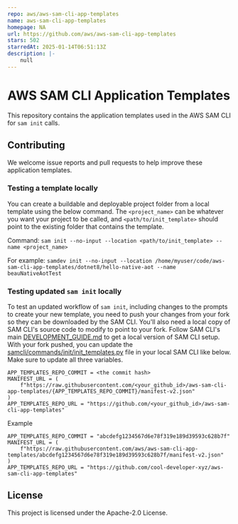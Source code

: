 ```yaml
---
repo: aws/aws-sam-cli-app-templates
name: aws-sam-cli-app-templates
homepage: NA
url: https://github.com/aws/aws-sam-cli-app-templates
stars: 502
starredAt: 2025-01-14T06:51:13Z
description: |-
    null
---
```


# AWS SAM CLI Application Templates

This repository contains the application templates used in the AWS SAM CLI for `sam init` calls.

## Contributing

We welcome issue reports and pull requests to help improve these application templates.

### Testing a template locally

You can create a buildable and deployable project folder from a local template using the below command. The `<project_name>` can be whatever you want your project to be called, and `<path/to/init_template>` should point to the existing folder that contains the template.

Command: `sam init --no-input --location <path/to/init_template> --name <project_name>`

For example: `samdev init --no-input --location /home/myuser/code/aws-sam-cli-app-templates/dotnet8/hello-native-aot --name beauNativeAotTest`

### Testing updated `sam init` locally

To test an updated workflow of `sam init`, including changes to the prompts to create your new template, you need to push your changes from your fork so they can be downloaded by the SAM CLI. You'll also need a local copy of SAM CLI's source code to modify to point to your fork. Follow SAM CLI's main [DEVELOPMENT_GUIDE.md](https://github.com/aws/aws-sam-cli/blob/develop/DEVELOPMENT_GUIDE.md) to get a local version of SAM CLI setup. With your fork pushed, you can update the [samcli/commands/init/init_templates.py](https://github.com/aws/aws-sam-cli/blob/49fb8f9ad60d1daee67ebc8045266c965a125b3c/samcli/commands/init/init_templates.py#L38-L42) file in your local SAM CLI like below. Make sure to update all three variables.

```
APP_TEMPLATES_REPO_COMMIT = <the commit hash>
MANIFEST_URL = (
    f"https://raw.githubusercontent.com/<your_github_id>/aws-sam-cli-app-templates/{APP_TEMPLATES_REPO_COMMIT}/manifest-v2.json"
)
APP_TEMPLATES_REPO_URL = "https://github.com/<your_github_id>/aws-sam-cli-app-templates"
```

Example
```
APP_TEMPLATES_REPO_COMMIT = "abcdefg1234567d6e78f319e189d39593c628b7f"
MANIFEST_URL = (
    f"https://raw.githubusercontent.com/aws/aws-sam-cli-app-templates/abcdefg1234567d6e78f319e189d39593c628b7f/manifest-v2.json"
)
APP_TEMPLATES_REPO_URL = "https://github.com/cool-developer-xyz/aws-sam-cli-app-templates"
```

## License

This project is licensed under the Apache-2.0 License.


